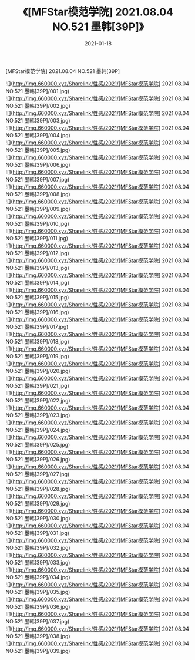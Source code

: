 ﻿---
layout: post
title:  《[MFStar模范学院] 2021.08.04 NO.521 墨韩[39P]》
date:   2021-01-18
img: http://img.660000.xyz/Sharelink/性感/2021/[MFStar模范学院] 2021.08.04 NO.521 墨韩[39P]/000.jpg
categories: [美女, 清纯, 唯美]
---

[MFStar模范学院] 2021.08.04 NO.521 墨韩[39P]

  ![](http://img.660000.xyz/Sharelink/性感/2021/[MFStar模范学院] 2021.08.04 NO.521 墨韩[39P]/001.jpg) <br> ![](http://img.660000.xyz/Sharelink/性感/2021/[MFStar模范学院] 2021.08.04 NO.521 墨韩[39P]/002.jpg) <br> ![](http://img.660000.xyz/Sharelink/性感/2021/[MFStar模范学院] 2021.08.04 NO.521 墨韩[39P]/003.jpg) <br> ![](http://img.660000.xyz/Sharelink/性感/2021/[MFStar模范学院] 2021.08.04 NO.521 墨韩[39P]/004.jpg) <br> ![](http://img.660000.xyz/Sharelink/性感/2021/[MFStar模范学院] 2021.08.04 NO.521 墨韩[39P]/005.jpg) <br> ![](http://img.660000.xyz/Sharelink/性感/2021/[MFStar模范学院] 2021.08.04 NO.521 墨韩[39P]/006.jpg) <br> ![](http://img.660000.xyz/Sharelink/性感/2021/[MFStar模范学院] 2021.08.04 NO.521 墨韩[39P]/007.jpg) <br> ![](http://img.660000.xyz/Sharelink/性感/2021/[MFStar模范学院] 2021.08.04 NO.521 墨韩[39P]/008.jpg) <br> ![](http://img.660000.xyz/Sharelink/性感/2021/[MFStar模范学院] 2021.08.04 NO.521 墨韩[39P]/009.jpg) <br> ![](http://img.660000.xyz/Sharelink/性感/2021/[MFStar模范学院] 2021.08.04 NO.521 墨韩[39P]/010.jpg) <br> ![](http://img.660000.xyz/Sharelink/性感/2021/[MFStar模范学院] 2021.08.04 NO.521 墨韩[39P]/011.jpg) <br> ![](http://img.660000.xyz/Sharelink/性感/2021/[MFStar模范学院] 2021.08.04 NO.521 墨韩[39P]/012.jpg) <br> ![](http://img.660000.xyz/Sharelink/性感/2021/[MFStar模范学院] 2021.08.04 NO.521 墨韩[39P]/013.jpg) <br> ![](http://img.660000.xyz/Sharelink/性感/2021/[MFStar模范学院] 2021.08.04 NO.521 墨韩[39P]/014.jpg) <br> ![](http://img.660000.xyz/Sharelink/性感/2021/[MFStar模范学院] 2021.08.04 NO.521 墨韩[39P]/015.jpg) <br> ![](http://img.660000.xyz/Sharelink/性感/2021/[MFStar模范学院] 2021.08.04 NO.521 墨韩[39P]/016.jpg) <br> ![](http://img.660000.xyz/Sharelink/性感/2021/[MFStar模范学院] 2021.08.04 NO.521 墨韩[39P]/017.jpg) <br> ![](http://img.660000.xyz/Sharelink/性感/2021/[MFStar模范学院] 2021.08.04 NO.521 墨韩[39P]/018.jpg) <br> ![](http://img.660000.xyz/Sharelink/性感/2021/[MFStar模范学院] 2021.08.04 NO.521 墨韩[39P]/019.jpg) <br> ![](http://img.660000.xyz/Sharelink/性感/2021/[MFStar模范学院] 2021.08.04 NO.521 墨韩[39P]/020.jpg) <br> ![](http://img.660000.xyz/Sharelink/性感/2021/[MFStar模范学院] 2021.08.04 NO.521 墨韩[39P]/021.jpg) <br> ![](http://img.660000.xyz/Sharelink/性感/2021/[MFStar模范学院] 2021.08.04 NO.521 墨韩[39P]/022.jpg) <br> ![](http://img.660000.xyz/Sharelink/性感/2021/[MFStar模范学院] 2021.08.04 NO.521 墨韩[39P]/023.jpg) <br> ![](http://img.660000.xyz/Sharelink/性感/2021/[MFStar模范学院] 2021.08.04 NO.521 墨韩[39P]/024.jpg) <br> ![](http://img.660000.xyz/Sharelink/性感/2021/[MFStar模范学院] 2021.08.04 NO.521 墨韩[39P]/025.jpg) <br> ![](http://img.660000.xyz/Sharelink/性感/2021/[MFStar模范学院] 2021.08.04 NO.521 墨韩[39P]/026.jpg) <br> ![](http://img.660000.xyz/Sharelink/性感/2021/[MFStar模范学院] 2021.08.04 NO.521 墨韩[39P]/027.jpg) <br> ![](http://img.660000.xyz/Sharelink/性感/2021/[MFStar模范学院] 2021.08.04 NO.521 墨韩[39P]/028.jpg) <br> ![](http://img.660000.xyz/Sharelink/性感/2021/[MFStar模范学院] 2021.08.04 NO.521 墨韩[39P]/029.jpg) <br> ![](http://img.660000.xyz/Sharelink/性感/2021/[MFStar模范学院] 2021.08.04 NO.521 墨韩[39P]/030.jpg) <br> ![](http://img.660000.xyz/Sharelink/性感/2021/[MFStar模范学院] 2021.08.04 NO.521 墨韩[39P]/031.jpg) <br> ![](http://img.660000.xyz/Sharelink/性感/2021/[MFStar模范学院] 2021.08.04 NO.521 墨韩[39P]/032.jpg) <br> ![](http://img.660000.xyz/Sharelink/性感/2021/[MFStar模范学院] 2021.08.04 NO.521 墨韩[39P]/033.jpg) <br> ![](http://img.660000.xyz/Sharelink/性感/2021/[MFStar模范学院] 2021.08.04 NO.521 墨韩[39P]/034.jpg) <br> ![](http://img.660000.xyz/Sharelink/性感/2021/[MFStar模范学院] 2021.08.04 NO.521 墨韩[39P]/035.jpg) <br> ![](http://img.660000.xyz/Sharelink/性感/2021/[MFStar模范学院] 2021.08.04 NO.521 墨韩[39P]/036.jpg) <br> ![](http://img.660000.xyz/Sharelink/性感/2021/[MFStar模范学院] 2021.08.04 NO.521 墨韩[39P]/037.jpg) <br> ![](http://img.660000.xyz/Sharelink/性感/2021/[MFStar模范学院] 2021.08.04 NO.521 墨韩[39P]/038.jpg) <br> ![](http://img.660000.xyz/Sharelink/性感/2021/[MFStar模范学院] 2021.08.04 NO.521 墨韩[39P]/039.jpg) <br>